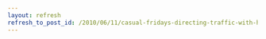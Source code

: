 ```yaml
---
layout: refresh
refresh_to_post_id: /2010/06/11/casual-fridays-directing-traffic-with-hudson
---
```

